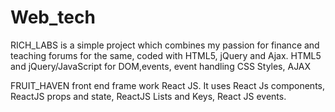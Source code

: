 # Web_tech

RICH_LABS
is a simple project which combines my passion for finance and teaching forums for the same, coded with HTML5, jQuery and Ajax.
HTML5 and jQuery/JavaScript for DOM,events, event handling CSS Styles, AJAX

FRUIT_HAVEN 
front end frame work React JS. It uses React Js components, ReactJS props and state, ReactJS Lists and Keys, React JS events.

